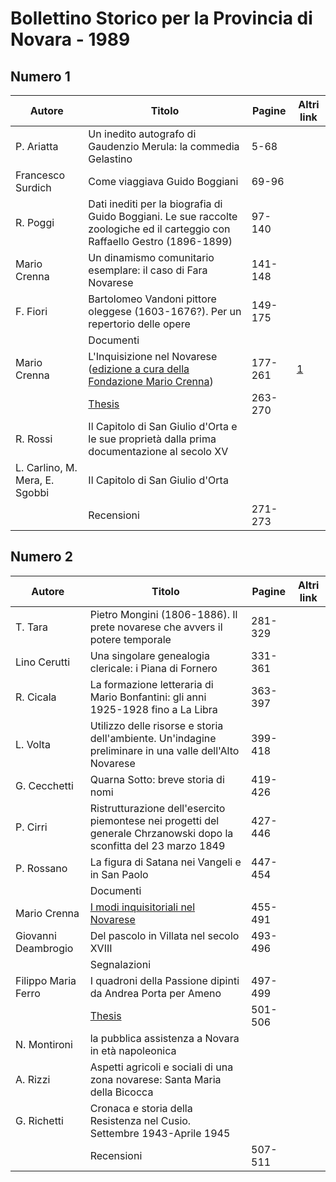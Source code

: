 # Bollettino Storico per la Provincia di Novara - 1989

## Numero 1

| Autore                         | Titolo                                                                                                                                                                                      | Pagine  | Altri link                                             |
|--------------------------------|---------------------------------------------------------------------------------------------------------------------------------------------------------------------------------------------|---------|--------------------------------------------------------|
| P. Ariatta                     | Un inedito autografo di Gaudenzio Merula: la commedia Gelastino                                                                                                                             | 5-68    |                                                        |
| Francesco Surdich              | Come viaggiava Guido Boggiani                                                                                                                                                               | 69-96   |                                                        |
| R. Poggi                       | Dati inediti per la biografia di Guido Boggiani. Le sue raccolte zoologiche ed il carteggio con Raffaello Gestro (1896-1899)                                                                | 97-140  |                                                        |
| Mario Crenna                   | Un dinamismo comunitario esemplare: il caso di Fara Novarese                                                                                                                                | 141-148 |                                                        |
| F. Fiori                       | Bartolomeo Vandoni pittore oleggese (1603-1676?). Per un repertorio delle opere                                                                                                             | 149-175 |                                                        |
|                                | Documenti                                                                                                                                                                                   |         |                                                        |
| Mario Crenna                   | L'Inquisizione nel Novarese ([edizione a cura della Fondazione Mario Crenna](http://progettofondazionedonmariocrenna.oneminutesite.it/files/2015/05/19/21-L_Inquisizione_nel_novarese.pdf)) | 177-261 | [1](https://en.calameo.com/read/004733128fe1225dd870e) |
|                                | [Thesis](http://www.ssno.it/BSPNo/bspn_thesis.html#1989)                                                                                                                                    | 263-270 |                                                        |
| R. Rossi                       | Il Capitolo di San Giulio d'Orta e le sue proprietà dalla prima documentazione al secolo XV                                                                                                 |         |                                                        |
| L. Carlino, M. Mera, E. Sgobbi | Il Capitolo di San Giulio d'Orta                                                                                                                                                            |         |                                                        |
|                                | Recensioni                                                                                                                                                                                  | 271-273 |                                                        |

## Numero 2

| Autore              | Titolo                                                                                                              | Pagine  | Altri link |
|---------------------|---------------------------------------------------------------------------------------------------------------------|---------|------------|
| T. Tara             | Pietro Mongini (1806-1886). Il prete novarese che avvers il potere temporale                                        | 281-329 |            |
| Lino Cerutti        | Una singolare genealogia clericale: i Piana di Fornero                                                              | 331-361 |            |
| R. Cicala           | La formazione letteraria di Mario Bonfantini: gli anni 1925-1928 fino a La Libra                                    | 363-397 |            |
| L. Volta            | Utilizzo delle risorse e storia dell'ambiente. Un'indagine preliminare in una valle dell'Alto Novarese              | 399-418 |            |
| G. Cecchetti        | Quarna Sotto: breve storia di nomi                                                                                  | 419-426 |            |
| P. Cirri            | Ristrutturazione dell'esercito piemontese nei progetti del generale Chrzanowski dopo la sconfitta del 23 marzo 1849 | 427-446 |            |
| P. Rossano          | La figura di Satana nei Vangeli e in San Paolo                                                                      | 447-454 |            |
|                     | Documenti                                                                                                           |         |            |
| Mario Crenna        | [I modi inquisitoriali nel Novarese](https://www.calameo.com/read/004733128fe1225dd870e)                            | 455-491 |            |
| Giovanni Deambrogio | Del pascolo in Villata nel secolo XVIII                                                                             | 493-496 |            |
|                     | Segnalazioni                                                                                                        |         |            |
| Filippo Maria Ferro | I quadroni della Passione dipinti da Andrea Porta per Ameno                                                         | 497-499 |            |
|                     | [Thesis](http://www.ssno.it/BSPNo/bspn_thesis.html#1989)                                                            | 501-506 |            |
| N. Montironi        | la pubblica assistenza a Novara in età napoleonica                                                                  |         |            |
| A. Rizzi            | Aspetti agricoli e sociali di una zona novarese: Santa Maria della Bicocca                                          |         |            |
| G. Richetti         | Cronaca e storia della Resistenza nel Cusio. Settembre 1943-Aprile 1945                                             |         |            |
|                     | Recensioni                                                                                                          | 507-511 |            |
